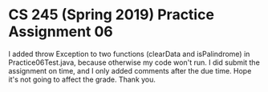 # CS 245 (Spring 2019) Practice Assignment 06

I added throw Exception to two functions (clearData and isPalindrome) in Practice06Test.java, because otherwise my code won't run.
I did submit the assignment on time, and I only added comments after the due time. Hope it's not going to affect the grade. Thank you.
